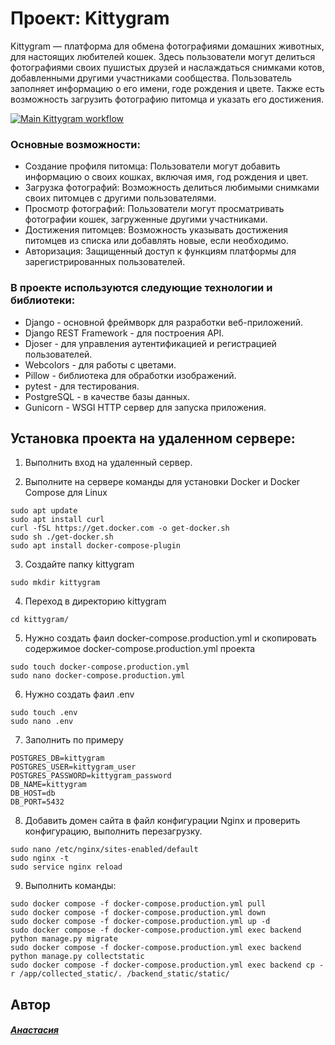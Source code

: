 #  Проект: Kittygram
Kittygram — платформа для обмена фотографиями домашних животных, для настоящих любителей кошек. Здесь пользователи могут делиться фотографиями своих пушистых друзей и наслаждаться снимками котов, добавленными другими участниками сообщества. Пользователь заполняет информацию о его имени, годе рождения и цвете. Также есть возможность загрузить фотографию питомца и указать его достижения.

[![Main Kittygram workflow](https://github.com/kostoyanskaya/kittygram_final/actions/workflows/main.yml/badge.svg?branch=main)](https://github.com/kostoyanskaya/kittygram_final/actions/workflows/main.yml)

### Основные возможности:
- Создание профиля питомца: Пользователи могут добавить информацию о своих кошках, включая имя, год рождения и цвет.
- Загрузка фотографий: Возможность делиться любимыми снимками своих питомцев с другими пользователями.
- Просмотр фотографий: Пользователи могут просматривать фотографии кошек, загруженные другими участниками.
- Достижения питомцев: Возможность указывать достижения питомцев из списка или добавлять новые, если необходимо.
- Авторизация: Защищенный доступ к функциям платформы для зарегистрированных пользователей.


### В проекте используются следующие технологии и библиотеки:

- Django - основной фреймворк для разработки веб-приложений.
- Django REST Framework - для построения API.
- Djoser - для управления аутентификацией и регистрацией пользователей.
- Webcolors - для работы с цветами.
- Pillow - библиотека для обработки изображений.
- pytest - для тестирования.
- PostgreSQL - в качестве базы данных.
- Gunicorn - WSGI HTTP сервер для запуска приложения.


## Установка проекта на удаленном сервере:

1. Выполнить вход на удаленный сервер.

2. Выполните на сервере команды для установки Docker и Docker Compose для Linux

```
sudo apt update
sudo apt install curl
curl -fSL https://get.docker.com -o get-docker.sh
sudo sh ./get-docker.sh
sudo apt install docker-compose-plugin 
```

3. Создайте папку kittygram

```
sudo mkdir kittygram
```

4. Переход в директорию kittygram

```
cd kittygram/
```

5. Нужно создать фаил docker-compose.production.yml и скопировать  содержимое 
docker-compose.production.yml проекта

```
sudo touch docker-compose.production.yml
sudo nano docker-compose.production.yml
```

6. Нужно создать фаил .env

```
sudo touch .env
sudo nano .env
```
7. Заполнить по примеру

```
POSTGRES_DB=kittygram
POSTGRES_USER=kittygram_user
POSTGRES_PASSWORD=kittygram_password
DB_NAME=kittygram
DB_HOST=db
DB_PORT=5432
```

8. Добавить домен сайта в файл конфигурации Nginx и проверить конфигурацию, выполнить перезагрузку.
```
sudo nano /etc/nginx/sites-enabled/default
sudo nginx -t
sudo service nginx reload
```

9. Выполнить команды:

```
sudo docker compose -f docker-compose.production.yml pull
sudo docker compose -f docker-compose.production.yml down
sudo docker compose -f docker-compose.production.yml up -d
sudo docker compose -f docker-compose.production.yml exec backend python manage.py migrate
sudo docker compose -f docker-compose.production.yml exec backend python manage.py collectstatic
sudo docker compose -f docker-compose.production.yml exec backend cp -r /app/collected_static/. /backend_static/static/
```


## Автор
#### [_Анастасия_](https://github.com/kostoyanskaya/)